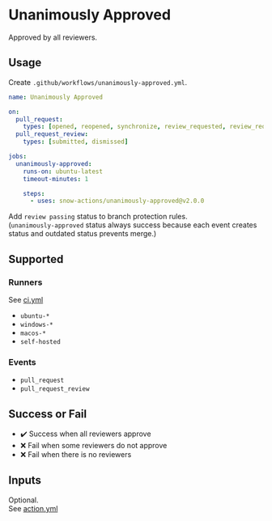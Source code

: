 # Unanimously Approved

Approved by all reviewers.

## Usage

Create `.github/workflows/unanimously-approved.yml`.

```yml
name: Unanimously Approved

on:
  pull_request:
    types: [opened, reopened, synchronize, review_requested, review_request_removed]
  pull_request_review:
    types: [submitted, dismissed]

jobs:
  unanimously-approved:
    runs-on: ubuntu-latest
    timeout-minutes: 1

    steps:
      - uses: snow-actions/unanimously-approved@v2.0.0
```

Add `review passing` status to branch protection rules.  
(`unanimously-approved` status always success because each event creates status and outdated status prevents merge.)

## Supported

### Runners

See [ci.yml](.github/workflows/ci.yml)

- `ubuntu-*`
- `windows-*`
- `macos-*`
- `self-hosted`

### Events

- `pull_request`
- `pull_request_review`

## Success or Fail

* :heavy_check_mark: Success when all reviewers approve
* :x: Fail when some reviewers do not approve
* :x: Fail when there is no reviewers

## Inputs

Optional.  
See [action.yml](action.yml)
